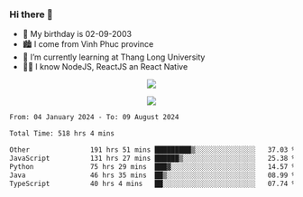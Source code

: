 ### Hi there 👋
- 🎂 My birthday is 02-09-2003
- 🏙️ I come from Vinh Phuc province
- 🌱 I’m currently learning at Thang Long University
- 🧑‍💻 I know NodeJS, ReactJS an React Native
<p align="center"><img src="https://github-readme-stats.vercel.app/api?username=tmquang0209&show_icons=true&theme=gradient"></p>
<p align="center"><img src="https://github-readme-stats.vercel.app/api/top-langs/?username=tmquang0209&hide=scss,css&langs_count=10"></p>
<!--START_SECTION:waka-->

```txt
From: 04 January 2024 - To: 09 August 2024

Total Time: 518 hrs 4 mins

Other               191 hrs 51 mins █████████▒░░░░░░░░░░░░░░░   37.03 %
JavaScript          131 hrs 27 mins ██████▒░░░░░░░░░░░░░░░░░░   25.38 %
Python              75 hrs 29 mins  ███▓░░░░░░░░░░░░░░░░░░░░░   14.57 %
Java                46 hrs 35 mins  ██▒░░░░░░░░░░░░░░░░░░░░░░   08.99 %
TypeScript          40 hrs 4 mins   ██░░░░░░░░░░░░░░░░░░░░░░░   07.74 %
```

<!--END_SECTION:waka-->
